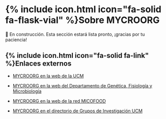 
# {% include icon.html icon="fa-solid fa-flask-vial" %}Sobre MYCROORG

🚧 En construcción. Esta sección estará lista pronto, ¡gracias por tu paciencia!

## {% include icon.html icon="fa-solid fa-link" %}Enlaces externos


- [MYCROORG en la web de la UCM](https://www.ucm.es/hongos-y-levaduras)

- [MYCROORG en la web del Departamento de Genética, Fisiología y Microbiología](https://www.ucm.es/gfm/hongos-levaduras)

- [MYCROORG en la web de la red MICOFOOD](https://micofood.es/hongos-y-levaduras-de-interes-en-agroalimentacion-facultad-de-ciencias-biologicas-universidad-complutense-de-madrid-ucm/)

- [MYCROORG en el directorio de Grupos de Investigación UCM](https://www.ucm.es/grupos/grupo/454)